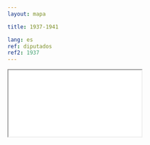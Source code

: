 ```yaml
---
layout: mapa

title: 1937-1941

lang: es
ref: diputados
ref2: 1937
---
```


<div>
<iframe class="mapa-iframe" src="../../repo_mapas/output/legislaturas/1925-1973/1937-1941_Diputados.html"></iframe>
</div>
